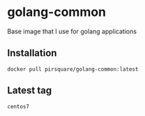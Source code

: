 # golang-common
Base image that I use for golang applications


## Installation

    docker pull pirsquare/golang-common:latest


## Latest tag

    centos7